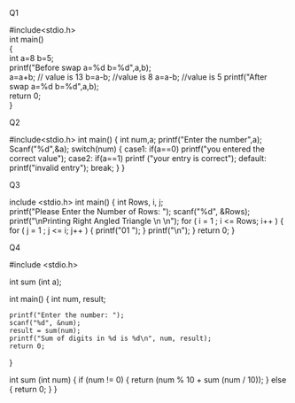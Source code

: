 Q1

#include<stdio.h>  
 int main()    
{    
int a=8 b=5;      
printf("Before swap a=%d b=%d",a,b);      
a=a+b;  // value is 13 
b=a-b; //value is 8
a=a-b; //value is 5
printf("After swap a=%d b=%d",a,b);    
return 0;  
}   
 

Q2

#include<stdio.h>
int main()
{
int num,a;
printf("Enter the number",a);
Scanf("%d",&a);
switch(num)
{
case1:
if(a==0)
printf("you entered the correct value");
case2:
if(a==1)
printf ("your entry is correct");
default:
printf("invalid entry");
break;
}
}



Q3


include <stdio.h>
int main() 
{
  int Rows, i, j;	
  printf("Please Enter the Number of Rows:  ");
  scanf("%d", &Rows);	
  printf("\nPrinting Right Angled Triangle \n \n");
  for ( i = 1 ; i <= Rows; i++ ) 
  {
 for ( j = 1 ; j <= i; j++ ) 
  {
  printf("01 ");
 }
 printf("\n");
}
return 0;
}
 
Q4


#include <stdio.h>
 
int sum (int a);
 
int main()
{
    int num, result;
 
    printf("Enter the number: ");
    scanf("%d", &num);
    result = sum(num);
    printf("Sum of digits in %d is %d\n", num, result);
    return 0;
}
 
int sum (int num)
{
    if (num != 0)
    {
        return (num % 10 + sum (num / 10));
    }
    else
    {
 return 0;
 }
}
